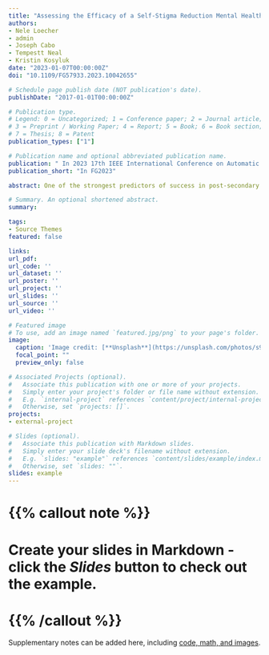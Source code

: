 ```yaml
---
title: "Assessing the Efficacy of a Self-Stigma Reduction Mental Health Program with Behavioral Biometrics - Work-in-Progress"
authors:
- Nele Loecher
- admin
- Joseph Cabo
- Tempestt Neal
- Kristin Kosyluk
date: "2023-01-07T00:00:00Z"
doi: "10.1109/FG57933.2023.10042655"

# Schedule page publish date (NOT publication's date).
publishDate: "2017-01-01T00:00:00Z"

# Publication type.
# Legend: 0 = Uncategorized; 1 = Conference paper; 2 = Journal article;
# 3 = Preprint / Working Paper; 4 = Report; 5 = Book; 6 = Book section;
# 7 = Thesis; 8 = Patent
publication_types: ["1"]

# Publication name and optional abbreviated publication name.
publication: " In 2023 17th IEEE International Conference on Automatic Face and Gesture Recognition"
publication_short: "In FG2023"

abstract: One of the strongest predictors of success in post-secondary education is student engagement. Unfortunately, people with psychiatric disabilities are less engaged in their campus communities. This work-in-progress paper details the disclosure-based self-stigma reduction program, Up To Me, which is developed to increase inclusion and engagement of people with mental illness on college campuses by teaching strategies to weigh costs and benefits of disclosing one's mental illness. Further, we elaborate on the program's evaluation mechanisms, which involve both self-reported and passively recorded smartphone sensor data. The latter reflects a unique merging of behavioral and computer sciences that serves to facilitate behavioral modeling using artificial intelligence as an objective measure of Up to Me outcomes. Similar to data collection for some activity and biometric recognition applications, we employ a publicly available and free-to-use smartphone sensor reading app to correlate self-reported well-being with Up to Me participant behaviors. We anticipate that the behavioral data gathered via smartphones will substantiate self-report data on Up to Me outcomes.

# Summary. An optional shortened abstract.
summary:

tags:
- Source Themes
featured: false

links:
url_pdf: 
url_code: ''
url_dataset: ''
url_poster: ''
url_project: ''
url_slides: ''
url_source: ''
url_video: ''

# Featured image
# To use, add an image named `featured.jpg/png` to your page's folder. 
image:
  caption: 'Image credit: [**Unsplash**](https://unsplash.com/photos/s9CC2SKySJM)'
  focal_point: ""
  preview_only: false

# Associated Projects (optional).
#   Associate this publication with one or more of your projects.
#   Simply enter your project's folder or file name without extension.
#   E.g. `internal-project` references `content/project/internal-project/index.md`.
#   Otherwise, set `projects: []`.
projects:
- external-project

# Slides (optional).
#   Associate this publication with Markdown slides.
#   Simply enter your slide deck's filename without extension.
#   E.g. `slides: "example"` references `content/slides/example/index.md`.
#   Otherwise, set `slides: ""`.
slides: example
---
```


# {{% callout note %}}
# Create your slides in Markdown - click the *Slides* button to check out the example.
# {{% /callout %}}

Supplementary notes can be added here, including [code, math, and images](https://wowchemy.com/docs/writing-markdown-latex/).
